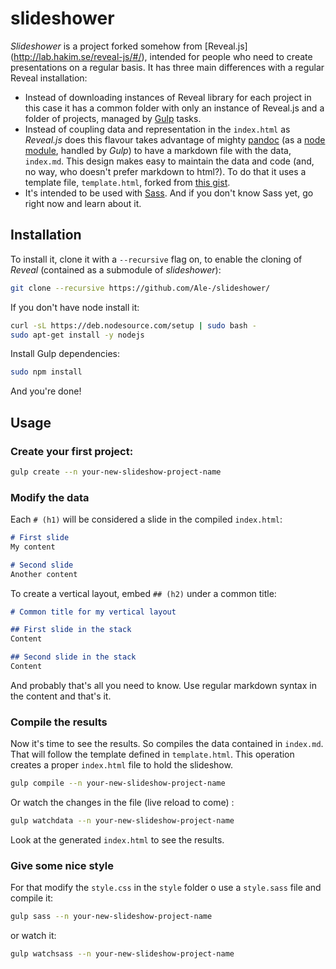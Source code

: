 # slideshower
*Slideshower* is a project forked somehow from [Reveal.js] (http://lab.hakim.se/reveal-js/#/), intended for people who need to create presentations on a regular basis. 
It has three main differences with a regular Reveal installation:
* Instead of downloading instances of Reveal library for each project in this case it has a common folder with only an instance of Reveal.js and a folder of projects, managed by [Gulp](http://gulpjs.com/) tasks. 
* Instead of coupling data and representation in the `index.html` as _Reveal.js_ does this flavour takes advantage of mighty [pandoc](http://pandoc.org/) (as a [node module](https://www.npmjs.com/package/gulp-pandoc), handled by _Gulp_) to have a markdown file with the data, `index.md`. This design makes easy to maintain the data and code (and, no way, who doesn't prefer markdown to html?). To do that it uses a template file, `template.html`, forked from [this gist](https://gist.github.com/aaronwolen/5017084).
* It's intended to be used with [Sass](http://sass-lang.com/). And if you don't know Sass yet, go right now and learn about it.

## Installation
To install it, clone it with a `--recursive` flag on, to enable the cloning of _Reveal_ (contained as a submodule of _slideshower_):
```sh
git clone --recursive https://github.com/Ale-/slideshower/
```
If you don't have node install it:
```sh
curl -sL https://deb.nodesource.com/setup | sudo bash -
sudo apt-get install -y nodejs
```
Install Gulp dependencies:
```sh
sudo npm install
```
And you're done!


## Usage

### Create your first project:
```sh
gulp create --n your-new-slideshow-project-name
```

### Modify the data

Each `# (h1)` will be considered a slide in the compiled `index.html`:
```md
# First slide
My content

# Second slide
Another content
```
To create a vertical layout, embed `## (h2)` under a common title:
```md
# Common title for my vertical layout

## First slide in the stack
Content

## Second slide in the stack
Content
```
And probably that's all you need to know. Use regular markdown syntax in the content and that's it.

### Compile the results

Now it's time to see the results. So compiles the data contained in `index.md`. That will follow the template defined in `template.html`. This operation creates a proper `index.html` file to hold the slideshow.
```sh
gulp compile --n your-new-slideshow-project-name
```
Or watch the changes in the file (live reload to come) :
```sh
gulp watchdata --n your-new-slideshow-project-name
```
Look at the generated `index.html` to see the results.

### Give some nice style

For that modify the `style.css` in the `style` folder o use a `style.sass` file and compile it: 
```sh
gulp sass --n your-new-slideshow-project-name
```
or watch it:

```sh
gulp watchsass --n your-new-slideshow-project-name
```


